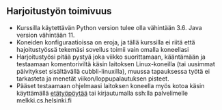## Harjoitustyön toimivuus

- Kurssilla käytettävän Python version tulee olla vähintään 3.6. Java version vähintään 11.
- Koneiden konfiguraatioissa on eroja, ja tällä kurssilla ei riitä että hajoitustyössä tekemäsi sovellus toimii vain omalla koneellasi
- Harjoitustyösi pitää pystyä joka viikko suorittamaan, kääntämään ja testaamaan komentoriviltä käsin laitoksen Linux-koneilla (tai uusimmat päivitykset sisältävällä cubbli-linuxilla), muussa tapauksessa työtä ei tarkasteta ja menetät viikon/loppupalautuksen pisteet.
- Pääset testaamaan ohjelmaasi laitoksen koneella myös kotoa käsin käyttämällä [etätyöpöytää](https://helpdesk.it.helsinki.fi/ohjeet/tietokone-ja-tulostaminen/tyoasemapalvelu/etakaytettavat-tyopoydat-vdi-ja-vmware) tai kirjautumalla ssh:lla palvelimelle melkki.cs.helsinki.fi
